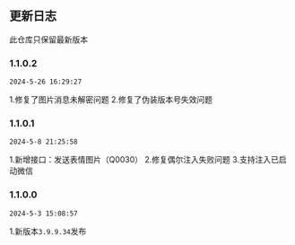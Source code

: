 ## 更新日志

此仓库只保留最新版本
### 1.1.0.2

`2024-5-26 16:29:27`

1.修复了图片消息未解密问题
2.修复了伪装版本号失效问题

### 1.1.0.1

`2024-5-8 21:25:58`

1.新增接口：发送表情图片（Q0030）
2.修复偶尔注入失败问题
3.支持注入已启动微信


### 1.1.0.0

`2024-5-3 15:08:57`

1.新版本`3.9.9.34`发布
